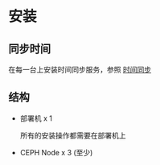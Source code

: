 # 安装

## 同步时间

在每一台上安装时间同步服务，参照 [时间同步](/chapter-started/shi-jian-tong-bu.md)

## 结构

- 部署机 x 1 

    所有的安装操作都需要在部署机上

- CEPH Node x 3 (至少)

